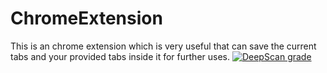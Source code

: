 # ChromeExtension
This is an chrome extension which is very useful that can save the current tabs and your provided tabs inside it for further uses.
[![DeepScan grade](https://deepscan.io/api/teams/23000/projects/26323/branches/835198/badge/grade.svg)](https://deepscan.io/dashboard#view=project&tid=23000&pid=26323&bid=835198)
